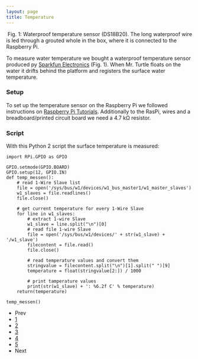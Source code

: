 ```yaml
---
layout: page
title: Temperature
---
```

<span class="image right">
            <img src="{{ 'assets/images/Temperature.JPG ' | absolute_url }}" alt=""/>
            Fig. 1: Waterproof temperature sensor (DS18B20). The long waterproof wire is led through a grouted whole in the box, where it is connected to the Raspberry Pi.
        </span>

<p> To measure water temperature we bought a waterproof temperature sensor produced py <a  href="https://www.sparkfun.com/products/11050">Sparkfun Electronics</a> (Fig. 1). When Mr. Turtle floats on the water it drifts behind the platform and registers the surface water temperature.</p>

<h3>Setup</h3>

<p>To set up the temperature sensor on the Raspberry Pi we followed instructions on <a  href="https://tutorials-raspberrypi.de/raspberry-pi-temperatur-mittels-sensor-messen/">Raspberry Pi Tutorials</a>. Additionally to the RasPi, wires and a breadboard/printed circuit board we need a 4.7 kΩ resistor.</p>

<h3>Script</h3>

With this Python 2 script the surface temperature is measured:

    import RPi.GPIO as GPIO

    GPIO.setmode(GPIO.BOARD)
    GPIO.setup(12, GPIO.IN)
    def temp_messen():
        # read 1-Wire Slave list
        file = open('/sys/bus/w1/devices/w1_bus_master1/w1_master_slaves')
        w1_slaves = file.readlines()
        file.close()

        # get current temperature for every 1-Wire Slave
        for line in w1_slaves:
            # extract 1-wire Slave
            w1_slave = line.split("\n")[0]
            # read file 1-wire Slave
            file = open('/sys/bus/w1/devices/' + str(w1_slave) + '/w1_slave')
            filecontent = file.read()
            file.close()

            # read temperature values and convert them
            stringvalue = filecontent.split("\n")[1].split(" ")[9]
            temperature = float(stringvalue[2:]) / 1000

            # print tamperature values
            print(str(w1_slave) + ': %6.2f C' % temperature)
        return(temperature)

    temp_messen()

<ul class="pagination">
        <li><span class="button">Prev</span></li>
        <li><a href="{{ 'Overview.html | absolute_url }}" class="page active">1</a></li>
        <li><a href="{{ 'sonarsensor.html' | absolute_url }}" class="page active">2</a></li>
        <li><a href="{{ 'lidar.html' | absolute_url }}" class="page active">3</a></li>
        <li><a href="{{ 'cam.html' | absolute_url }}" class="page active">4</a></li>
        <li><a href="{{ 'temperature.html' | absolute_url }}" class="page active">5</a></li>
        <li><span class="button">Next</span></li>
</ul>

